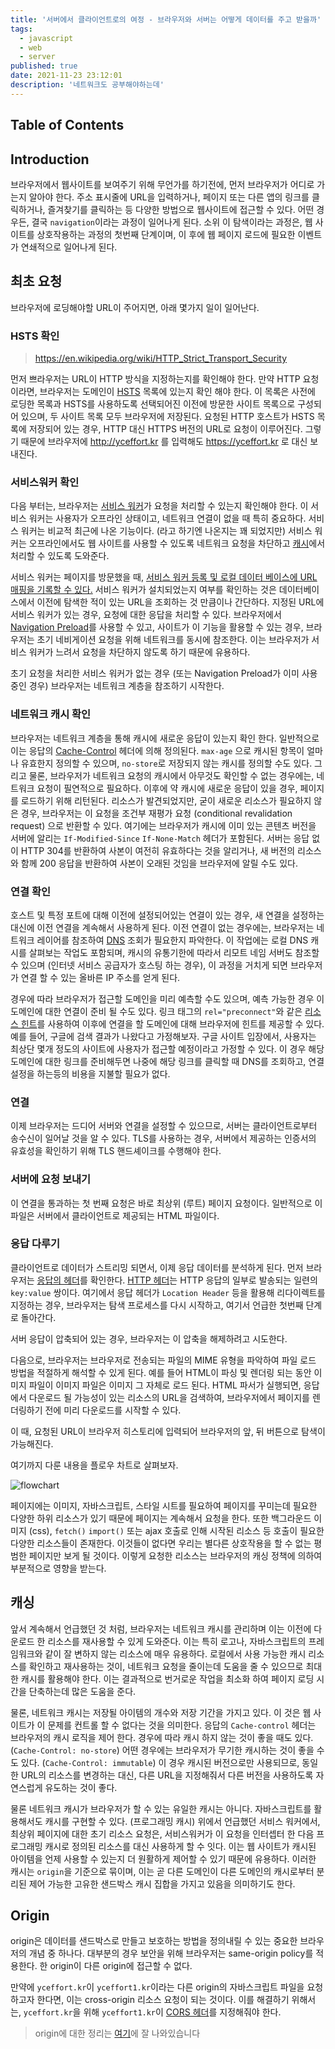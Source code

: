 ```yaml
---
title: '서버에서 클라이언트로의 여정 - 브라우저와 서버는 어떻게 데이터를 주고 받을까'
tags:
  - javascript
  - web
  - server
published: true
date: 2021-11-23 23:12:01
description: '네트워크도 공부해야하는데'
---
```


## Table of Contents

## Introduction

브라우저에서 웹사이트를 보여주기 위해 무언가를 하기전에, 먼저 브라우저가 어디로 가는지 알아야 한다. 주소 표시줄에 URL을 입력하거나, 페이지 또는 다른 앱의 링크를 클릭하거나, 즐겨찾기를 클릭하는 등 다양한 방법으로 웹사이트에 접근할 수 있다. 어떤 경우든, 결국 `navigation`이라는 과정이 일어나게 된다. 소위 이 탐색이라는 과정은, 웹 사이트를 상호작용하는 과정의 첫번째 단계이며, 이 후에 웹 페이지 로드에 필요한 이벤트가 연쇄적으로 일어나게 된다.

## 최초 요청

브라우저에 로딩해야할 URL이 주어지면, 아래 몇가지 일이 일어난다.

### HSTS 확인

> https://en.wikipedia.org/wiki/HTTP_Strict_Transport_Security

먼저 쁘라우저는 URL이 HTTP 방식을 지정하는지를 확인해야 한다. 만약 HTTP 요청이라면, 브라우저는 도메인이 [HSTS](https://developer.mozilla.org/en-US/docs/Web/HTTP/Headers/Strict-Transport-Security) 목록에 있는지 확인 해야 한다. 이 목록은 사전에 로딩한 목록과 HSTS를 사용하도록 선택되어진 이전에 방문한 사이트 목록으로 구성되어 있으며, 두 사이트 목록 모두 브라우저에 저장된다. 요청된 HTTP 호스트가 HSTS 목록에 저장되어 있는 경우, HTTP 대신 HTTPS 버전의 URL로 요청이 이루어진다. 그렇기 때문에 브라우저에 http://yceffort.kr 를 입력해도 https://yceffort.kr 로 대신 보내진다.

### 서비스워커 확인

다음 부터는, 브라우저는 [서비스 워커](https://developer.mozilla.org/en-US/docs/Web/API/Service_Worker_API)가 요청을 처리할 수 있는지 확인해야 한다. 이 서비스 워커는 사용자가 오프라인 상태이고, 네트워크 연결이 없을 때 특히 중요하다. 서비스 워커는 비교적 최근에 나온 기능이다. (라고 하기엔 나온지는 꽤 되었지만) 서비스 워커는 오프라인에서도 웹 사이트를 사용할 수 있도록 네트워크 요청을 차단하고 [캐시](https://developer.mozilla.org/en-US/docs/Web/API/Cache)에서 처리할 수 있도록 도와준다.

서비스 워커는 페이지를 방문했을 때, [서비스 워커 등록 및 로컬 데이터 베이스에 URL 매핑을 기록할 수 있다.](https://www.w3.org/TR/service-workers-1/#dfn-scope-to-registration-map) 서비스 워커가 설치되었는지 여부를 확인하는 것은 데이터베이스에서 이전에 탐색한 적이 있는 URL을 조회하는 것 만큼이나 간단하다. 지정된 URL에 서비스 워커가 있는 경우, 요청에 대한 응답을 처리할 수 있다. 브라우저에서 [Navigation Preload](https://developers.google.com/web/updates/2017/02/navigation-preload#the-solution)를 사용할 수 있고, 사이트가 이 기능을 활용할 수 있는 경우, 브라우저는 초기 네비게이션 요청을 위해 네트워크를 동시에 참조한다. 이는 브라우저가 서비스 워커가 느려서 요청을 차단하지 않도록 하기 때문에 유용하다.

초기 요청을 처리한 서비스 워커가 없는 경우 (또는 Navigation Preload가 이미 사용 중인 경우) 브라우저는 네트워크 계층을 참조하기 시작한다.

### 네트워크 캐시 확인

브라우저는 네트워크 계층을 통해 캐시에 새로운 응답이 있는지 확인 한다. 일반적으로 이는 응답의 [Cache-Control](https://developer.mozilla.org/en-US/docs/Web/HTTP/Headers/Cache-Control) 헤더에 의해 정의된다. `max-age` 으로 캐시된 항목이 얼마나 유효한지 정의할 수 있으며, `no-store`로 저장되지 않는 캐시를 정의할 수도 있다. 그리고 물론, 브라우저가 네트워크 요청의 캐시에서 아무것도 확인할 수 없는 경우에는, 네트워크 요청이 필연적으로 필요하다. 이후에 약 캐시에 새로운 응답이 있을 경우, 페이지를 로드하기 위해 리턴된다. 리소스가 발견되었지만, 굳이 새로운 리소스가 필요하지 않은 경우, 브라우저는 이 요청을 조건부 재평가 요청 (conditional revalidation request) 으로 반환할 수 있다. 여기에는 브라우저가 캐시에 이미 있는 콘텐츠 버전을 서버에 알리는 `If-Modified-Since` `If-None-Match` 헤더가 포함된다. 서버는 응답 없이 HTTP 304를 반환하여 사본이 여전히 유효하다는 것을 알리거나, 새 버전의 리소스와 함께 200 응답을 반환하여 사본이 오래된 것임을 브라우저에 알릴 수도 있다.

### 연결 확인

호스트 및 특정 포트에 대해 이전에 설정되어있는 연결이 있는 경우, 새 연결을 설정하는 대신에 이전 연결을 계속해서 사용하게 된다. 이전 연결이 없는 경우에는, 브라우저는 네트워크 레이어를 참조하여 [DNS](https://ko.wikipedia.org/wiki/%EB%8F%84%EB%A9%94%EC%9D%B8_%EB%84%A4%EC%9E%84_%EC%8B%9C%EC%8A%A4%ED%85%9C) 조회가 필요한지 파악한다. 이 작업에는 로컬 DNS 캐시를 살펴보는 작업도 포함되며, 캐시의 유통기한에 따라서 리모트 네임 서버도 참조할 수 있으며 (인터넷 서비스 공급자가 호스팅 하는 경우), 이 과정을 거치게 되면 브라우저가 연결 할 수 있는 올바른 IP 주소를 얻게 된다.

경우에 따라 브라우저가 접근할 도메인을 미리 예측할 수도 있으며, 예측 가능한 경우 이 도메인에 대한 연결이 준비 될 수도 있다. 링크 태그의 `rel="preconnect"`와 같은 [리소스 힌트](https://www.w3.org/TR/resource-hints/)를 사용하여 이후에 연결을 할 도메인에 대해 브라우저에 힌트를 제공할 수 있다. 예를 들어, 구글에 검색 결과가 나왔다고 가정해보자. 구글 사이트 입장에서, 사용자는 최상단 몇개 정도의 사이트에 사용자가 접근할 예정이라고 가정할 수 있다. 이 경우 해당 도메인에 대한 링크를 준비해두면 나중에 해당 링크를 클릭할 때 DNS를 조회하고, 연결설정을 하는등의 비용을 지불할 필요가 없다.

### 연결

이제 브라우저는 드디어 서버와 연결을 설정할 수 있으므로, 서버는 클라이언트로부터 송수신이 일어날 것을 알 수 있다. TLS를 사용하는 경우, 서버에서 제공하는 인증서의 유효성을 확인하기 위해 TLS 핸드셰이크를 수행해야 한다.

### 서버에 요청 보내기

이 연결을 통과하는 첫 번째 요청은 바로 최상위 (루트) 페이지 요청이다. 일반적으로 이 파일은 서버에서 클라이언트로 제공되는 HTML 파일이다.

### 응답 다루기

클라이언트로 데이터가 스트리밍 되면서, 이제 응답 데이터를 분석하게 된다. 먼저 브라우저는 [응답의 헤더](https://developer.mozilla.org/en-US/docs/Glossary/Response_header)를 확인한다. [HTTP 헤더](https://developer.mozilla.org/en-US/docs/Web/HTTP/Headers)는 HTTP 응답의 일부로 발송되는 일련의 `key:value` 쌍이다. 여기에서 응답 헤더가 `Location Header` 등을 활용해 리다이렉트를 지정하는 경우, 브라우저는 탐색 프로세스를 다시 시작하고, 여기서 언급한 첫번째 단계로 돌아간다.

서버 응답이 압축되어 있는 경우, 브라우저는 이 압축을 해제하려고 시도한다.

다음으로, 브라우저는 브라우저로 전송되는 파일의 MIME 유형을 파악하여 파일 로드 방법을 적절하게 해석할 수 있게 된다. 예를 들어 HTML이 파싱 및 렌더링 되는 동안 이미지 파일이 이미지 파일은 이미지 그 자체로 로드 된다. HTML 파서가 실행되면, 응답에서 다운로드 될 가능성이 있는 리소스의 URL을 검색하여, 브라우저에서 페이지를 렌더링하기 전에 미리 다운로드를 시작할 수 있다.

이 때, 요청된 URL이 브라우저 히스토리에 입력되어 브라우저의 앞, 뒤 버튼으로 탐색이 가능해진다.

여기까지 다룬 내용을 플로우 차트로 살펴보자.

![flowchart](./images/flowchart.png)

페이지에는 이미지, 자바스크립트, 스타일 시트를 필요하여 페이지를 꾸미는데 필요한 다양한 하위 리소스가 있기 때문에 페이지는 계속해서 요청을 한다. 또한 백그라운드 이미지 (css), `fetch()` `import()` 또는 ajax 호출로 인해 시작된 리소스 등 호출이 필요한 다양한 리소스들이 존재한다. 이것들이 없다면 우리는 별다른 상호작용을 할 수 없는 평범한 페이지만 보게 될 것이다. 이렇게 요청한 리소스는 브라우저의 캐싱 정책에 의하여 부분적으로 영향을 받는다.

## 캐싱

앞서 계속해서 언급했던 것 처럼, 브라우저는 네트워크 캐시를 관리하며 이는 이전에 다운로드 한 리소스를 재사용할 수 있게 도와준다. 이는 특히 로고나, 자바스크립트의 프레임워크와 같이 잘 변하지 않는 리소스에 매우 유용하다. 로컬에서 사용 가능한 캐시 리소스를 확인하고 재사용하는 것이, 네트워크 요청을 줄이는데 도움을 줄 수 있으므로 최대한 캐시를 활용해야 한다. 이는 결과적으로 번거로운 작업을 최소화 하여 페이지 로딩 시간을 단축하는데 많은 도움을 준다.

물론, 네트워크 캐시는 저장될 아이템의 개수와 저장 기간을 가지고 있다. 이 것은 웹 사이트가 이 문제를 컨트롤 할 수 없다는 것을 의미한다. 응답의 `Cache-control` 헤더는 브라우저의 캐시 로직을 제어 한다. 경우에 따라 캐시 하지 않는 것이 좋을 때도 있다. (`Cache-Control: no-store`) 어떤 경우에는 브라우저가 무기한 캐시하는 것이 좋을 수도 있다. (`Cache-Control: immutable`) 이 경우 캐시된 버전으로만 사용되므로, 동일한 URL의 리소스를 변경하는 대신, 다른 URL을 지정해줘서 다른 버전을 사용하도록 자연스럽게 유도하는 것이 좋다.

물론 네트워크 캐시가 브라우저가 할 수 있는 유일한 캐시는 아니다. 자바스크립트를 활용해서도 캐시를 구현할 수 있다. (프로그래밍 캐시) 위에서 언급했던 서비스 워커에서, 최상위 페이지에 대한 초기 리소스 요청은, 서비스워커가 이 요청을 인터셉터 한 다음 프로그래밍 캐시로 정의된 리소스를 대신 사용하게 할 수 잇다. 이는 웹 사이트가 캐시된 아이템을 언제 사용할 수 있는지 더 원활하게 제어할 수 있기 때문에 유용하다. 이러한 캐시는 `origin`을 기준으로 묶이며, 이는 곧 다른 도메인이 다른 도메인의 캐시로부터 분리된 제어 가능한 고유한 샌드박스 캐시 집합을 가지고 있음을 의미하기도 한다.

## Origin

origin은 데이터를 샌드박스로 만들고 보호하는 방법을 정의내릴 수 있는 중요한 브라우저의 개념 중 하나다. 대부분의 경우 보안을 위해 브라우저는 same-origin policy를 적용한다. 한 origin이 다른 origin에 접근할 수 없다.

만약에 `yceffort.kr`이 `yceffort1.kr`이라는 다른 origin의 자바스크립트 파일을 요청하고자 한다면, 이는 cross-origin 리소스 요청이 되는 것이다. 이를 해결하기 위해서는, `yceffort.kr`을 위해 `yceffort1.kr`이 [CORS 헤더](https://developer.mozilla.org/en-US/docs/Web/HTTP/CORS)를 지정해줘야 한다.

> origin에 대한 정리는 [여기](/2020/09/referer-and-referrer-policy#origin)에 잘 나와있습니다
